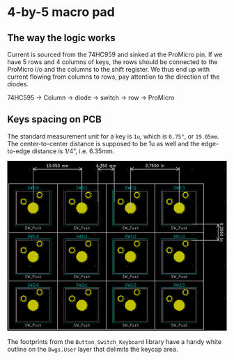 # 4-by-5 macro pad

## The way the logic works
Current is sourced from the 74HC959 and sinked at the ProMicro pin.
If we have 5 rows and 4 columns of keys, the rows should be connected to the ProMicro i/o and the columns to the shift register.
We thus end up with current flowing from columns to rows, pay attention to the direction of the diodes.

74HC595 -> Column -> diode -> switch -> row -> ProMicro

## Keys spacing on PCB
The standard measurement unit for a key is `1u`, which is `0.75"`, or `19.05mm`.
The center-to-center distance is supposed to be 1u as well and the edge-to-edge distance is 1/4", i.e. 6.35mm.

![spacing](figures/pcb-spacing.png)

The footprints from the `Button_Switch_Keyboard` library have a handy white outline on the `Dwgs.User` layer that delimits the keycap area.